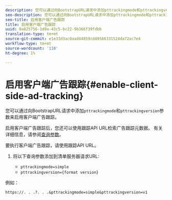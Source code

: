 ```yaml
---
description: 您可以通过向BootstrapURL请求中添加pttrackingmode和pttrackingversion参数来启用客户端广告跟踪。
seo-description: 您可以通过向BootstrapURL请求中添加pttrackingmode和pttrackingversion参数来启用客户端广告跟踪。
seo-title: 启用客户端广告跟踪
title: 启用客户端广告跟踪
uuid: 0a825756-1d9a-43c5-bc22-9b366f39fdbb
translation-type: tm+mt
source-git-commit: e1e33d3ac0aad44859cd49566331524da72ac7e4
workflow-type: tm+mt
source-wordcount: '110'
ht-degree: 1%

---
```



# 启用客户端广告跟踪{#enable-client-side-ad-tracking}

您可以通过向BootstrapURL请求中添加`pttrackingmode`和`pttrackingversion`参数来启用客户端广告跟踪。

启用客户端广告跟踪后，您还可以使用跟踪API URL检索广告跟踪元数据。 有关详细信息，请参阅[查询参数](/help/primetime-ad-insertion/~old-msapi-topics/ms-at-effectiveness/notvsdk-csat-ms-interface.md)。

要执行客户端广告跟踪，请使用跟踪API URL。

1. 将以下查询参数添加到清单服务器请求URL:

   * `pttrackingmode=simple`
   * `pttrackingversion={format version}`

例如：

```URL
https://. . .?. . .&pttrackingmode=simple&pttrackingversion=v1
```
